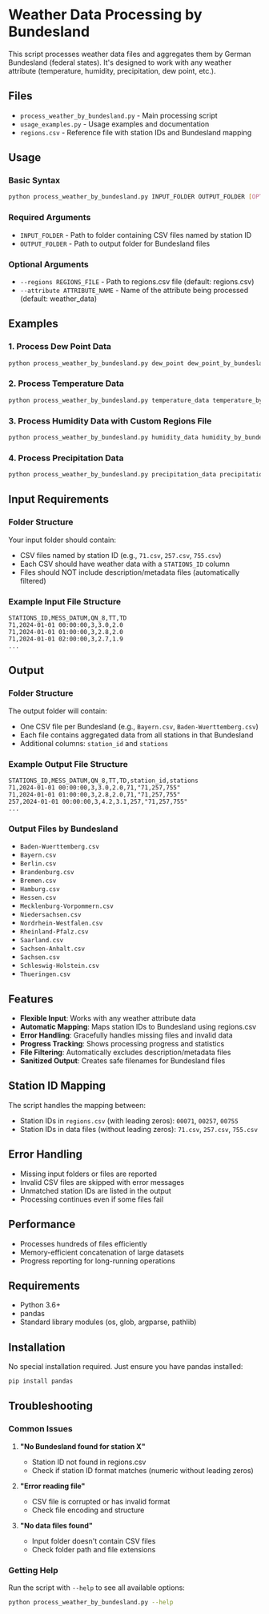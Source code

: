 # Weather Data Processing by Bundesland

This script processes weather data files and aggregates them by German Bundesland (federal states). It's designed to work with any weather attribute (temperature, humidity, precipitation, dew point, etc.).

## Files

- `process_weather_by_bundesland.py` - Main processing script
- `usage_examples.py` - Usage examples and documentation
- `regions.csv` - Reference file with station IDs and Bundesland mapping

## Usage

### Basic Syntax
```bash
python process_weather_by_bundesland.py INPUT_FOLDER OUTPUT_FOLDER [OPTIONS]
```

### Required Arguments
- `INPUT_FOLDER` - Path to folder containing CSV files named by station ID
- `OUTPUT_FOLDER` - Path to output folder for Bundesland files

### Optional Arguments
- `--regions REGIONS_FILE` - Path to regions.csv file (default: regions.csv)
- `--attribute ATTRIBUTE_NAME` - Name of the attribute being processed (default: weather_data)

## Examples

### 1. Process Dew Point Data
```bash
python process_weather_by_bundesland.py dew_point dew_point_by_bundesland --attribute dew_point
```

### 2. Process Temperature Data
```bash
python process_weather_by_bundesland.py temperature_data temperature_by_bundesland --attribute temperature
```

### 3. Process Humidity Data with Custom Regions File
```bash
python process_weather_by_bundesland.py humidity_data humidity_by_bundesland --regions custom_regions.csv --attribute humidity
```

### 4. Process Precipitation Data
```bash
python process_weather_by_bundesland.py precipitation_data precipitation_by_bundesland --attribute precipitation
```

## Input Requirements

### Folder Structure
Your input folder should contain:
- CSV files named by station ID (e.g., `71.csv`, `257.csv`, `755.csv`)
- Each CSV should have weather data with a `STATIONS_ID` column
- Files should NOT include description/metadata files (automatically filtered)

### Example Input File Structure
```csv
STATIONS_ID,MESS_DATUM,QN_8,TT,TD
71,2024-01-01 00:00:00,3,3.0,2.0
71,2024-01-01 01:00:00,3,2.8,2.0
71,2024-01-01 02:00:00,3,2.7,1.9
...
```

## Output

### Folder Structure
The output folder will contain:
- One CSV file per Bundesland (e.g., `Bayern.csv`, `Baden-Wuerttemberg.csv`)
- Each file contains aggregated data from all stations in that Bundesland
- Additional columns: `station_id` and `stations`

### Example Output File Structure
```csv
STATIONS_ID,MESS_DATUM,QN_8,TT,TD,station_id,stations
71,2024-01-01 00:00:00,3,3.0,2.0,71,"71,257,755"
71,2024-01-01 01:00:00,3,2.8,2.0,71,"71,257,755"
257,2024-01-01 00:00:00,3,4.2,3.1,257,"71,257,755"
...
```

### Output Files by Bundesland
- `Baden-Wuerttemberg.csv`
- `Bayern.csv`
- `Berlin.csv`
- `Brandenburg.csv`
- `Bremen.csv`
- `Hamburg.csv`
- `Hessen.csv`
- `Mecklenburg-Vorpommern.csv`
- `Niedersachsen.csv`
- `Nordrhein-Westfalen.csv`
- `Rheinland-Pfalz.csv`
- `Saarland.csv`
- `Sachsen-Anhalt.csv`
- `Sachsen.csv`
- `Schleswig-Holstein.csv`
- `Thueringen.csv`

## Features

- **Flexible Input**: Works with any weather attribute data
- **Automatic Mapping**: Maps station IDs to Bundesland using regions.csv
- **Error Handling**: Gracefully handles missing files and invalid data
- **Progress Tracking**: Shows processing progress and statistics
- **File Filtering**: Automatically excludes description/metadata files
- **Sanitized Output**: Creates safe filenames for Bundesland files

## Station ID Mapping

The script handles the mapping between:
- Station IDs in `regions.csv` (with leading zeros): `00071`, `00257`, `00755`
- Station IDs in data files (without leading zeros): `71.csv`, `257.csv`, `755.csv`

## Error Handling

- Missing input folders or files are reported
- Invalid CSV files are skipped with error messages
- Unmatched station IDs are listed in the output
- Processing continues even if some files fail

## Performance

- Processes hundreds of files efficiently
- Memory-efficient concatenation of large datasets
- Progress reporting for long-running operations

## Requirements

- Python 3.6+
- pandas
- Standard library modules (os, glob, argparse, pathlib)

## Installation

No special installation required. Just ensure you have pandas installed:
```bash
pip install pandas
```

## Troubleshooting

### Common Issues

1. **"No Bundesland found for station X"**
   - Station ID not found in regions.csv
   - Check if station ID format matches (numeric without leading zeros)

2. **"Error reading file"**
   - CSV file is corrupted or has invalid format
   - Check file encoding and structure

3. **"No data files found"**
   - Input folder doesn't contain CSV files
   - Check folder path and file extensions

### Getting Help

Run the script with `--help` to see all available options:
```bash
python process_weather_by_bundesland.py --help
```
